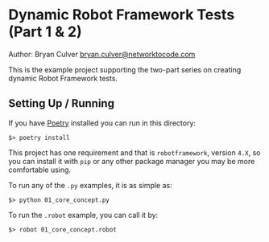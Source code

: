 # Dynamic Robot Framework Tests (Part 1 & 2)

Author: Bryan Culver <bryan.culver@networktocode.com>

This is the example project supporting the two-part series on creating dynamic Robot Framework tests.

## Setting Up / Running

If you have [Poetry](https://python-poetry.org) installed you can run in this directory:

```shell
$> poetry install 
```

This project has one requirement and that is `robotframework`, version `4.X`, so you can install it with `pip` or any other package manager you may be more comfortable using.


To run any of the `.py` examples, it is as simple as:

```shell
$> python 01_core_concept.py
```


To run the `.robot` example, you can call it by:

```shell
$> robot 01_core_concept.robot
```